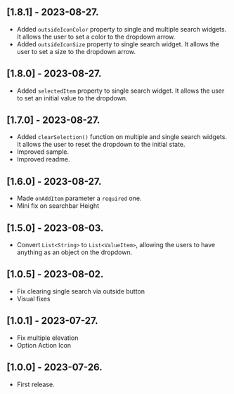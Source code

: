 ## [1.8.1] - 2023-08-27.
-   Added `outsideIconColor` property to single and multiple search widgets. It allows the user to set a color to the dropdown arrow. 
-   Added `outsideIconSize` property to single search widget. It allows the user to set a size to the dropdown arrow. 

## [1.8.0] - 2023-08-27.
-   Added `selectedItem` property to single search widget. It allows the user to set an initial value to the dropdown. 

## [1.7.0] - 2023-08-27.
-   Added `clearSelection()` function on multiple and single search widgets. It allows the user to reset the dropdown to the initial state.
-   Improved sample.
-   Improved readme.

## [1.6.0] - 2023-08-27.
-   Made `onAddItem` parameter a `required` one.
-   Mini fix on searchbar Height

## [1.5.0] - 2023-08-03.
-   Convert `List<String>` to `List<ValueItem>`, allowing the users to have anything as an object on the dropdown.

## [1.0.5] - 2023-08-02.
-   Fix clearing single search via outside button
-   Visual fixes

## [1.0.1] - 2023-07-27.
-   Fix multiple elevation
-   Option Action Icon

## [1.0.0] - 2023-07-26.
-   First release.